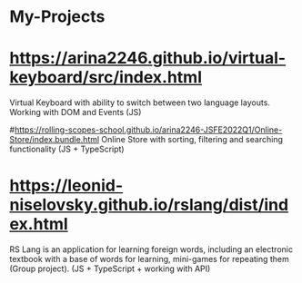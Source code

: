 # My-Projects

# https://arina2246.github.io/virtual-keyboard/src/index.html
Virtual Keyboard with ability to switch between
two language layouts. Working with DOM and
Events (JS)

#https://rolling-scopes-school.github.io/arina2246-JSFE2022Q1/Online-Store/index.bundle.html
Online Store with sorting, filtering and searching
functionality (JS + TypeScript)

# https://leonid-niselovsky.github.io/rslang/dist/index.html
RS Lang is an application for learning foreign
words, including an electronic textbook with a base
of words for learning, mini-games for repeating
them (Group project). (JS + TypeScript + working
with API)
